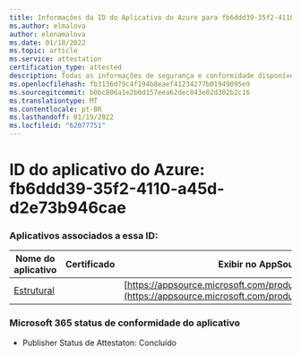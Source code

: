 ```yaml
---
title: Informações da ID do Aplicativo do Azure para fb6ddd39-35f2-4110-a45d-d2e73b946cae
ms.author: elmalova
author: elenamalova
ms.date: 01/18/2022
ms.topic: article
ms.service: attestation
certification_type: attested
description: Todas as informações de segurança e conformidade disponíveis para fb6ddd39-35f2-4110-a45d-d2e73b946cae.
ms.openlocfilehash: fb3136d79c4f194b8eaef41234277b01949095e9
ms.sourcegitcommit: b0bc806a1e2b0d157eea62dec843e02d302b2c16
ms.translationtype: MT
ms.contentlocale: pt-BR
ms.lasthandoff: 01/19/2022
ms.locfileid: "62077751"
---
```

# <a name="azure-app-id-fb6ddd39-35f2-4110-a45d-d2e73b946cae"></a>ID do aplicativo do Azure: fb6ddd39-35f2-4110-a45d-d2e73b946cae


### <a name="apps-associated-with-this-id"></a>Aplicativos associados a essa ID:
| **Nome do aplicativo** | **Certificado** | **Exibir no AppSource** |
|--------------|---------------|-----------------------|
| [Estrutural](https://docs.microsoft.com/microsoft-365-app-certification/forward/WA200002514) |  | [https://appsource.microsoft.com/product/office/WA200002514](https://appsource.microsoft.com/product/office/WA200002514) |

### <a name="microsoft-365-app-compliance-status"></a>Microsoft 365 status de conformidade do aplicativo
- Publisher Status de Attestaton: Concluído
